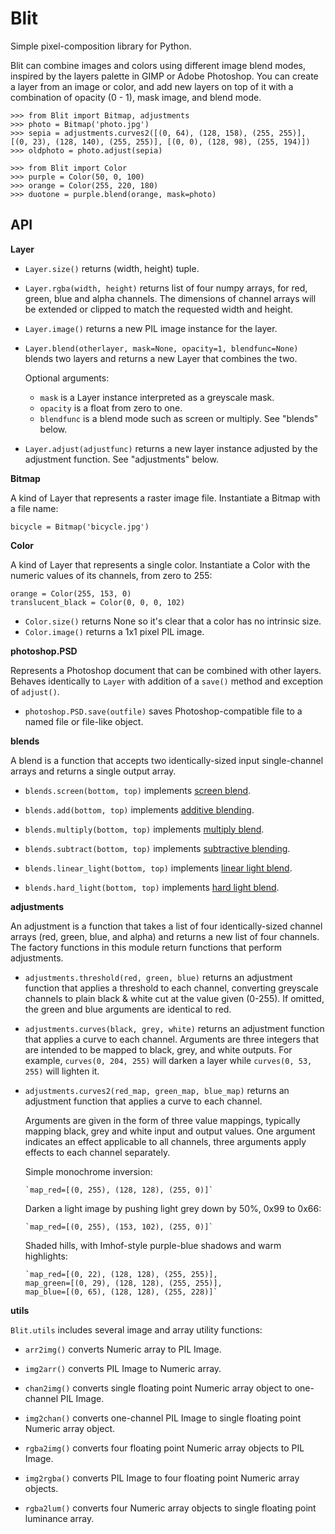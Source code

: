 Blit
====

Simple pixel-composition library for Python.

Blit can combine images and colors using different image blend modes, inspired
by the layers palette in GIMP or Adobe Photoshop. You can create a layer from
an image or color, and add new layers on top of it with a combination of opacity
(0 - 1), mask image, and blend mode.

    >>> from Blit import Bitmap, adjustments
    >>> photo = Bitmap('photo.jpg')
    >>> sepia = adjustments.curves2([(0, 64), (128, 158), (255, 255)], [(0, 23), (128, 140), (255, 255)], [(0, 0), (128, 98), (255, 194)])
    >>> oldphoto = photo.adjust(sepia)
    
    >>> from Blit import Color
    >>> purple = Color(50, 0, 100)
    >>> orange = Color(255, 220, 180)
    >>> duotone = purple.blend(orange, mask=photo)

API
---

__Layer__

* `Layer.size()` returns (width, height) tuple.

* `Layer.rgba(width, height)` returns list of four numpy arrays, for red,
  green, blue and alpha channels. The dimensions of channel arrays will
  be extended or clipped to match the requested width and height.

* `Layer.image()` returns a new PIL image instance for the layer.

* `Layer.blend(otherlayer, mask=None, opacity=1, blendfunc=None)`
  blends two layers and returns a new Layer that combines the two.
  
  Optional arguments:
  * `mask` is a Layer instance interpreted as a greyscale mask.
  * `opacity` is a float from zero to one.
  * `blendfunc` is a blend mode such as screen or multiply. See "blends" below.

* `Layer.adjust(adjustfunc)` returns a new layer instance adjusted by
  the adjustment function. See "adjustments" below.

__Bitmap__

A kind of Layer that represents a raster image file. Instantiate a Bitmap
with a file name:

    bicycle = Bitmap('bicycle.jpg')

__Color__

A kind of Layer that represents a single color. Instantiate a Color with
the numeric values of its channels, from zero to 255:

    orange = Color(255, 153, 0)
    translucent_black = Color(0, 0, 0, 102)

* `Color.size()` returns None so it's clear that a color has no intrinsic size.
* `Color.image()` returns a 1x1 pixel PIL image.

__photoshop.PSD__

Represents a Photoshop document that can be combined with other layers.
Behaves identically to `Layer` with addition of a `save()` method and exception
of `adjust()`.

* `photoshop.PSD.save(outfile)` saves Photoshop-compatible file to a named file or file-like object.

__blends__

A blend is a function that accepts two identically-sized
input single-channel arrays and returns a single output array.

* `blends.screen(bottom, top)` implements
  [screen blend](http://illusions.hu/effectwiki/doku.php?id=screen_blending).

* `blends.add(bottom, top)` implements
  [additive blending](http://illusions.hu/effectwiki/doku.php?id=additive_blending).

* `blends.multiply(bottom, top)` implements
  [multiply blend](http://illusions.hu/effectwiki/doku.php?id=multiply_blending).

* `blends.subtract(bottom, top)` implements
  [subtractive blending](http://illusions.hu/effectwiki/doku.php?id=subtractive_blending).

* `blends.linear_light(bottom, top)` implements
  [linear light blend](http://illusions.hu/effectwiki/doku.php?id=linear_light_blending).

* `blends.hard_light(bottom, top)` implements
  [hard light blend](http://illusions.hu/effectwiki/doku.php?id=hard_light_blending).

__adjustments__

An adjustment is a function that takes a list of four identically-sized channel
arrays (red, green, blue, and alpha) and returns a new list of four channels.
The factory functions in this module return functions that perform adjustments.

* `adjustments.threshold(red, green, blue)` returns an adjustment function
  that applies a threshold to each channel, converting greyscale channels
  to plain black & white cut at the value given (0-255). If omitted, the green
  and blue arguments are identical to red.

* `adjustments.curves(black, grey, white)` returns an adjustment function
  that applies a curve to each channel. Arguments are three integers that
  are intended to be mapped to black, grey, and white outputs. For example,
  `curves(0, 204, 255)` will darken a layer while `curves(0, 53, 255)`
  will lighten it.

* `adjustments.curves2(red_map, green_map, blue_map)` returns an adjustment
  function that applies a curve to each channel.
  
  Arguments are given in the form of three value mappings, typically
  mapping black, grey and white input and output values. One argument
  indicates an effect applicable to all channels, three arguments apply
  effects to each channel separately.
    
  Simple monochrome inversion:

      `map_red=[(0, 255), (128, 128), (255, 0)]`
  
  Darken a light image by pushing light grey down by 50%, 0x99 to 0x66:
      
      `map_red=[(0, 255), (153, 102), (255, 0)]`
  
  Shaded hills, with Imhof-style purple-blue shadows and warm highlights:
      
      `map_red=[(0, 22), (128, 128), (255, 255)],
      map_green=[(0, 29), (128, 128), (255, 255)],
      map_blue=[(0, 65), (128, 128), (255, 228)]`

__utils__

`Blit.utils` includes several image and array utility functions:

 * `arr2img()` converts Numeric array to PIL Image.

 * `img2arr()` converts PIL Image to Numeric array.

 * `chan2img()` converts single floating point Numeric array object to one-channel PIL Image.

 * `img2chan()` converts one-channel PIL Image to single floating point Numeric array object.

 * `rgba2img()` converts four floating point Numeric array objects to PIL Image.

 * `img2rgba()` converts PIL Image to four floating point Numeric array objects.

 * `rgba2lum()` converts four Numeric array objects to single floating point luminance array.
